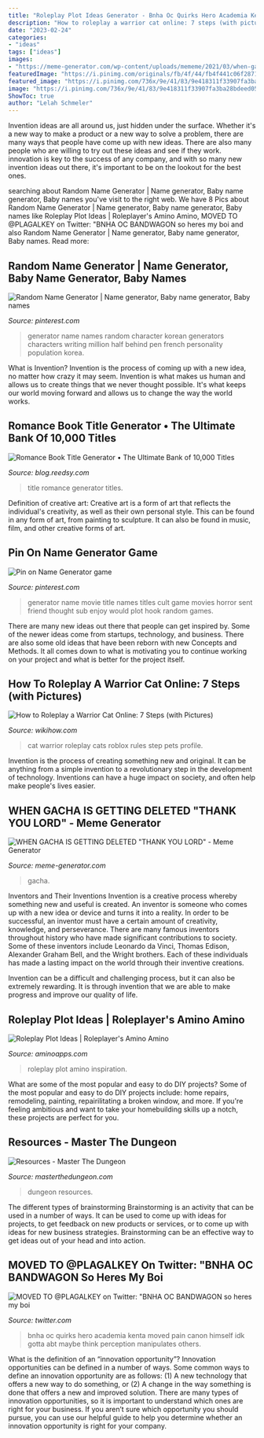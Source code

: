 ```yaml
---
title: "Roleplay Plot Ideas Generator - Bnha Oc Quirks Hero Academia Kenta Moved Pain Canon Himself Idk Gotta Abt Maybe Think Perception Manipulates Others"
description: "How to roleplay a warrior cat online: 7 steps (with pictures)"
date: "2023-02-24"
categories:
- "ideas"
tags: ["ideas"]
images:
- "https://meme-generator.com/wp-content/uploads/mememe/2021/03/when-gacha-is-getting-deleted-thank-you-lord-318707-1.jpg"
featuredImage: "https://i.pinimg.com/originals/fb/4f/44/fb4f441c06f2871ea6003d3382e6794a.jpg"
featured_image: "https://i.pinimg.com/736x/9e/41/83/9e418311f33907fa3ba28bdeed05ae02--name-generator-cult-movies.jpg"
image: "https://i.pinimg.com/736x/9e/41/83/9e418311f33907fa3ba28bdeed05ae02--name-generator-cult-movies.jpg"
ShowToc: true
author: "Lelah Schmeler"
---
```



Invention ideas are all around us, just hidden under the surface. Whether it's a new way to make a product or a new way to solve a problem, there are many ways that people have come up with new ideas. There are also many people who are willing to try out these ideas and see if they work. innovation is key to the success of any company, and with so many new invention ideas out there, it's important to be on the lookout for the best ones.

	

		
searching about Random Name Generator | Name generator, Baby name generator, Baby names you've visit to the right web. We have 8 Pics about Random Name Generator | Name generator, Baby name generator, Baby names like Roleplay Plot Ideas | Roleplayer&#039;s Amino Amino, MOVED TO @PLAGALKEY on Twitter: &quot;BNHA OC BANDWAGON so heres my boi and also Random Name Generator | Name generator, Baby name generator, Baby names. Read more:
		
    
## Random Name Generator | Name Generator, Baby Name Generator, Baby Names

<img loading=lazy src="https://i.pinimg.com/originals/fb/4f/44/fb4f441c06f2871ea6003d3382e6794a.jpg" onerror="this.onerror=null;this.src='https://tse1.mm.bing.net/th?id=OIP.uUy3_U3_vHuozvLCY2VU8AHaKb&amp;pid=15.1';" alt="Random Name Generator | Name generator, Baby name generator, Baby names">

_Source: pinterest.com_

>generator name names random character korean generators characters writing million half behind pen french personality population korea. 

	

What is Invention?
Invention is the process of coming up with a new idea, no matter how crazy it may seem. Invention is what makes us human and allows us to create things that we never thought possible. It's what keeps our world moving forward and allows us to change the way the world works.

    
## Romance Book Title Generator • The Ultimate Bank Of 10,000 Titles

<img loading=lazy src="https://blog-cdn.reedsy.com/assets/title-generator/og-image-2f972347bee3f70d5f7b2ffb67fd82b9285aebcfe83802043438bfc4d2efb511.jpg" onerror="this.onerror=null;this.src='https://tse1.mm.bing.net/th?id=OIP.Z1ibeTg3qwfKpYgELd4ffAHaD4&amp;pid=15.1';" alt="Romance Book Title Generator • The Ultimate Bank of 10,000 Titles">

_Source: blog.reedsy.com_

>title romance generator titles. 

	

Definition of creative art:
Creative art is a form of art that reflects the individual's creativity, as well as their own personal style. This can be found in any form of art, from painting to sculpture. It can also be found in music, film, and other creative forms of art.

    
## Pin On Name Generator Game

<img loading=lazy src="https://i.pinimg.com/736x/9e/41/83/9e418311f33907fa3ba28bdeed05ae02--name-generator-cult-movies.jpg" onerror="this.onerror=null;this.src='https://tse3.mm.bing.net/th?id=OIP.Cbi60MnHKvPftouOvWQhZAHaKY&amp;pid=15.1';" alt="Pin on Name Generator game">

_Source: pinterest.com_

>generator name movie title names titles cult game movies horror sent friend thought sub enjoy would plot hook random games. 

	

There are many new ideas out there that people can get inspired by. Some of the newer ideas come from startups, technology, and business. There are also some old ideas that have been reborn with new Concepts and Methods. It all comes down to what is motivating you to continue working on your project and what is better for the project itself.

    
## How To Roleplay A Warrior Cat Online: 7 Steps (with Pictures)

<img loading=lazy src="https://www.wikihow.com/images/thumb/d/da/Roleplay-a-Warrior-Cat-Online-Step-01.jpg/aid2377153-v4-728px-Roleplay-a-Warrior-Cat-Online-Step-01.jpg" onerror="this.onerror=null;this.src='https://tse4.mm.bing.net/th?id=OIP.GI7CXJclMvpO_8Re77bzKwHaFj&amp;pid=15.1';" alt="How to Roleplay a Warrior Cat Online: 7 Steps (with Pictures)">

_Source: wikihow.com_

>cat warrior roleplay cats roblox rules step pets profile. 

	

Invention is the process of creating something new and original. It can be anything from a simple invention to a revolutionary step in the development of technology. Inventions can have a huge impact on society, and often help make people's lives easier.

    
## WHEN GACHA IS GETTING DELETED &quot;THANK YOU LORD&quot; - Meme Generator

<img loading=lazy src="https://meme-generator.com/wp-content/uploads/mememe/2021/03/when-gacha-is-getting-deleted-thank-you-lord-318707-1.jpg" onerror="this.onerror=null;this.src='https://tse3.mm.bing.net/th?id=OIP.0sZ9lOEgDTacINpkiLccEwHaKz&amp;pid=15.1';" alt="WHEN GACHA IS GETTING DELETED &quot;THANK YOU LORD&quot; - Meme Generator">

_Source: meme-generator.com_

>gacha. 

	

Inventors and Their Inventions
Invention is a creative process whereby something new and useful is created. An inventor is someone who comes up with a new idea or device and turns it into a reality. In order to be successful, an inventor must have a certain amount of creativity, knowledge, and perseverance.
There are many famous inventors throughout history who have made significant contributions to society. Some of these inventors include Leonardo da Vinci, Thomas Edison, Alexander Graham Bell, and the Wright brothers. Each of these individuals has made a lasting impact on the world through their inventive creations.

Invention can be a difficult and challenging process, but it can also be extremely rewarding. It is through invention that we are able to make progress and improve our quality of life.

    
## Roleplay Plot Ideas | Roleplayer&#039;s Amino Amino

<img loading=lazy src="https://pm1.narvii.com/6734/66bd959f0d28c4c7d1638ac712f58e0338b6f17cv2_hq.jpg" onerror="this.onerror=null;this.src='https://tse1.mm.bing.net/th?id=OIP.DeqSypbCmviWCJI_SWDJ-wHaNK&amp;pid=15.1';" alt="Roleplay Plot Ideas | Roleplayer&#039;s Amino Amino">

_Source: aminoapps.com_

>roleplay plot amino inspiration. 

	

What are some of the most popular and easy to do DIY projects?
Some of the most popular and easy to do DIY projects include: home repairs, remodeling, painting, repairilitating a broken window, and more. If you're feeling ambitious and want to take your homebuilding skills up a notch, these projects are perfect for you.

    
## Resources - Master The Dungeon

<img loading=lazy src="https://www.masterthedungeon.com/wp-content/uploads/2018/06/randomlygenerateddungeon2.jpg" onerror="this.onerror=null;this.src='https://tse2.mm.bing.net/th?id=OIP.yImWE7ixqD8pb2GYkEeRMAHaKe&amp;pid=15.1';" alt="Resources - Master The Dungeon">

_Source: masterthedungeon.com_

>dungeon resources. 

	

The different types of brainstorming
Brainstorming is an activity that can be used in a number of ways. It can be used to come up with ideas for projects, to get feedback on new products or services, or to come up with ideas for new business strategies. Brainstorming can be an effective way to get ideas out of your head and into action.

    
## MOVED TO @PLAGALKEY On Twitter: &quot;BNHA OC BANDWAGON So Heres My Boi

<img loading=lazy src="https://pbs.twimg.com/media/DEF5yCbVYAEgzGq.jpg:large" onerror="this.onerror=null;this.src='https://tse2.mm.bing.net/th?id=OIP.1FPjXPTEIkLfPt4D0mpISQHaFD&amp;pid=15.1';" alt="MOVED TO @PLAGALKEY on Twitter: &quot;BNHA OC BANDWAGON so heres my boi">

_Source: twitter.com_

>bnha oc quirks hero academia kenta moved pain canon himself idk gotta abt maybe think perception manipulates others. 

	

What is the definition of an “innovation opportunity”?
Innovation opportunities can be defined in a number of ways. Some common ways to define an innovation opportunity are as follows: (1) A new technology that offers a new way to do something, or (2) A change in the way something is done that offers a new and improved solution. 
There are many types of innovation opportunities, so it is important to understand which ones are right for your business. If you aren’t sure which opportunity you should pursue, you can use our helpful guide to help you determine whether an innovation opportunity is right for your company.


